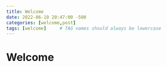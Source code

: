 ```yaml
---
title: Welcome
date: 2022-06-10 20:47:00 -500
categories: [welcome,post]
tags: [welcome]     # TAG names should always be lowercase
---
```


# Welcome

